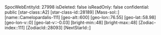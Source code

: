 ﻿---
location: [58.98,76.55,600]
type: Station
tags:
- astro/Star

---
SpocWebEntityId: 27998
isDeleted: false
isReadOnly: false
confidential: public
[star-class::A2]
[star-class-id::28189]
[Mass-sol::]
[name::Camelopardalis-111]
[geo-alt::600]
[geo-lon::76.55]
[geo-lat::58.98]
[geo-lon-v::0]
[geo-lat-v::-0.03]
[bright-min::48]
[bright-max::48]
[Zodiac-index::111]
[ZodiacId::28093]
[NextStarId::]


